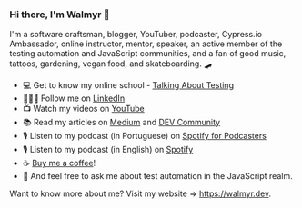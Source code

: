 ### Hi there, I'm Walmyr 👋

I'm a software craftsman, blogger, YouTuber, podcaster, Cypress.io Ambassador, online instructor, mentor, speaker, an active member of the testing automation and JavaScript communities, and a fan of good music, tattoos, gardening, vegan food, and skateboarding. 🛹

- 💻 Get to know my online school - [Talking About Testing](https://udemy.com/user/walmyr)
- 👨🏼‍💻 Follow me on [LinkedIn](https://www.linkedin.com/in/walmyr-lima-e-silva-filho)
- 📺 Watch my videos on [YouTube](https://www.youtube.com/playlist?list=PL-eblSNRj0QFCgBuHFSSJUeEYDm6wwvHI)
- 📚 Read my articles on [Medium](https://medium.com/@walmyrlimaesilv) and [DEV Community](https://dev.to/walmyrlimaesilv)
- 🎙️ Listen to my podcast (in Portuguese) on [Spotify for Podcasters](https://anchor.fm/testando-na-gringa)
- 🎙️ Listen to my podcast (in English) on [Spotify](https://open.spotify.com/show/1ZRRgVDduSSSkWmhwyQIIE)
- ☕ [Buy me a coffee](https://www.buymeacoffee.com/walmyrtat)! 
- 💬 And feel free to ask me about test automation in the JavaScript realm.

Want to know more about me? Visit my website => https://walmyr.dev.
